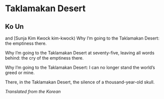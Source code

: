 # Taklamakan Desert
## Ko Un
 and [Sunja Kim Kwock
kim-kwock)
Why I’m going to the Taklamakan Desert:
the emptiness there.

Why I’m going to the Taklamakan Desert
at seventy-five, leaving all words behind: the cry
of the emptiness there.

Why I’m going to the Taklamakan Desert:
I can no longer stand
the world’s greed
or mine.

There, in the Taklamakan Desert,
the silence of a thousand-year-old skull.

_Translated from the Korean_
